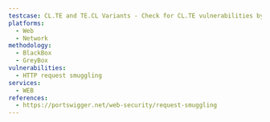 ```yaml
---
testcase: CL.TE and TE.CL Variants - Check for CL.TE vulnerabilities by submitting a request containing both headers (Content-Length: <n>, Transfer-Encoding: chunked) and a body ending with 0\r\n\r\nSMUGGLED. Web (HTTP/HTTPS) service
platforms: 
  - Web
  - Network
methodology: 
  - BlackBox
  - GreyBox
vulnerabilities:
  - HTTP request smuggling
services:
  - WEB
references:
  - https://portswigger.net/web-security/request-smuggling
---
```


